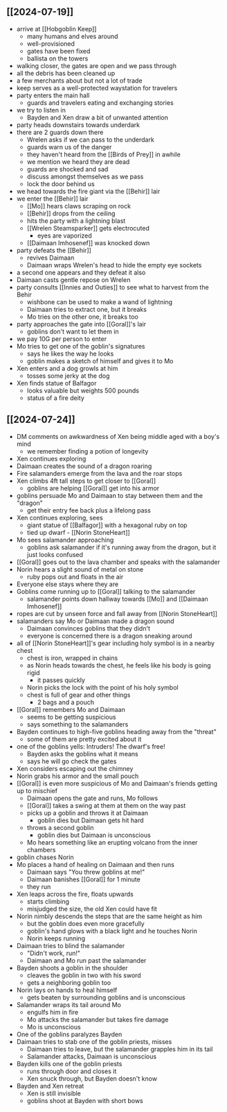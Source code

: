 ## [[2024-07-19]]
- arrive at [[Hobgoblin Keep]]
	- many humans and elves around
	- well-provisioned
	- gates have been fixed
	- ballista on the towers
- walking closer, the gates are open and we pass through
- all the debris has been cleaned up
- a few merchants about but not a lot of trade
- keep serves as a well-protected waystation for travelers
- party enters the main hall
	- guards and travelers eating and exchanging stories
- we try to listen in
	- Bayden and Xen draw a bit of unwanted attention
- party heads downstairs towards underdark
- there are 2 guards down there
	- Wrelen asks if we can pass to the underdark
	- guards warn us of the danger
	- they haven't heard from the [[Birds of Prey]] in awhile
	- we mention we heard they are dead
	- guards are shocked and sad
	- discuss amongst themselves as we pass
	- lock the door behind us
- we head towards the fire giant via the [[Behir]] lair
- we enter the [[Behir]] lair
	- [[Mo]] hears claws scraping on rock
	- [[Behir]] drops from the ceiling
	- hits the party with a lightning blast
	- [[Wrelen Steamsparker]] gets electrocuted
		- eyes are vaporized
	- [[Daimaan Imhosenef]] was knocked down
- party defeats the [[Behir]]
	- revives Daimaan
	- Daimaan wraps Wrelen's head to hide the empty eye sockets
- a second one appears and they defeat it also
- Daimaan casts gentle repose on Wrelen
- party consults [[Innies and Outies]] to see what to harvest from the Behir
	- wishbone can be used to make a wand of lightning
	- Daimaan tries to extract one, but it breaks
	- Mo tries on the other one, it breaks too
- party approaches the gate into [[Goral]]'s lair
	- goblins don't want to let them in
- we pay 10G per person to enter
- Mo tries to get one of the goblin's signatures
	- says he likes the way he looks
	- goblin makes a sketch of himself and gives it to Mo
- Xen enters and a dog growls at him
	- tosses some jerky at the dog
- Xen finds statue of Balfagor
	- looks valuable but weights 500 pounds
	- status of a fire deity

## [[2024-07-24]]
- DM comments on awkwardness of Xen being middle aged with a boy's mind
	- we remember finding a potion of longevity
- Xen continues exploring
- Daimaan creates the sound of a dragon roaring
- Fire salamanders emerge from the lava and the roar stops
- Xen climbs 4ft tall steps to get closer to [[Goral]]
	- goblins are helping [[Goral]] get into his armor
- goblins persuade Mo and Daimaan to stay between them and the "dragon"
	- get their entry fee back plus a lifelong pass
- Xen continues exploring, sees
	- giant statue of [[Balfagor]] with a hexagonal ruby on top
	- tied up dwarf - [[Norin StoneHeart]]
- Mo sees salamander approaching
	- goblins ask salamander if it's running away from the dragon, but it just looks confused
- [[Goral]] goes out to the lava chamber and speaks with the salamander
- Norin hears a slight sound of metal on stone
	- ruby pops out and floats in the air
- Everyone else stays where they are
- Goblins come running up to [[Goral]] talking to the salamander
	- salamander points down hallway towards [[Mo]] and [[Daimaan Imhosenef]]
- ropes are cut by unseen force and fall away from [[Norin StoneHeart]]
- salamanders say Mo or Daimaan made a dragon sound
	- Daimaan convinces goblins that they didn't
	- everyone is concerned there is a dragon sneaking around
- all of [[Norin StoneHeart]]'s gear including holy symbol is in a nearby chest
	- chest is iron, wrapped in chains
	- as Norin heads towards the chest, he feels like his body is going rigid
		- it passes quickly
	- Norin picks the lock with the point of his holy symbol
	- chest is full of gear and other things
		- 2 bags and a pouch
- [[Goral]] remembers Mo and Daimaan
	- seems to be getting suspicious
	- says something to the salamanders
- Bayden continues to high-five goblins heading away from the "threat"
	- some of them are pretty excited about it
- one of the goblins yells: Intruders! The dwarf's free!
	- Bayden asks the goblins what it means
	- says he will go check the gates
- Xen considers escaping out the chimney
- Norin grabs his armor and the small pouch
- [[Goral]] is even more suspicious of Mo and Daimaan's friends getting up to mischief
	- Daimaan opens the gate and runs, Mo follows
	- [[Goral]] takes a swing at them at them on the way past
	- picks up a goblin and throws it at Daimaan
		- goblin dies but Daimaan gets hit hard
	- throws a second goblin
		- goblin dies but Daimaan is unconscious
	- Mo hears something like an erupting volcano from the inner chambers
- goblin chases Norin
- Mo places a hand of healing on Daimaan and then runs
	- Daimaan says "You threw goblins at me!"
	- Daimaan banishes [[Goral]] for 1 minute
	- they run
- Xen leaps across the fire, floats upwards
	- starts climbing
	- misjudged the size, the old Xen could have fit
- Norin nimbly descends the steps that are the same height as him
	- but the goblin does even more gracefully
	- goblin's hand glows with a black light and he touches Norin
	- Norin keeps running
- Daimaan tries to blind the salamander
	- "Didn't work, run!"
	- Daimaan and Mo run past the salamander
- Bayden shoots a goblin in the shoulder
	- cleaves the goblin in two with his sword
	- gets a neighboring goblin too
- Norin lays on hands to heal himself
	- gets beaten by surrounding goblins and is unconscious
- Salamander wraps its tail around Mo
	- engulfs him in fire
	- Mo attacks the salamander but takes fire damage
	- Mo is unconscious
- One of the goblins paralyzes Bayden
- Daimaan tries to stab one of the goblin priests, misses
	- Daimaan tries to leave, but the salamander grapples him in its tail
	- Salamander attacks, Daimaan is unconscious
- Bayden kills one of the goblin priests
	- runs through door and closes it
	- Xen snuck through, but Bayden doesn't know
- Bayden and Xen retreat
	- Xen is still invisible
	- goblins shoot at Bayden with short bows